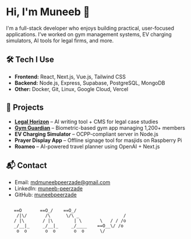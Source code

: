 # Hi, I'm Muneeb 👋

I'm a full-stack developer who enjoys building practical, user-focused applications. I’ve worked on gym management systems, EV charging simulators, AI tools for legal firms, and more.

## 🛠 Tech I Use

- **Frontend:** React, Next.js, Vue.js, Tailwind CSS
- **Backend:** Node.js, Express, Supabase, PostgreSQL, MongoDB
- **Other:** Docker, Git, Linux, Google Cloud, Vercel

## 🧩 Projects

 
- **[Legal Horizon](https://legal-horizon.vercel.app/)** – AI writing tool + CMS for legal case studies  
- **[Gym Guardian](https://gym.sadasmart.com/login)** – Biometric-based gym app managing 1,200+ members  
- **EV Charging Simulator** – OCPP-compliant server in Node.js  
- **Prayer Display App** – Offline signage tool for masjids on Raspberry Pi
- **Roameo** – AI-powered travel planner using OpenAI + Next.js 

## 📬 Contact

- Email: [mdmuneebpeerzade@gmail.com](mailto:mdmuneebpeerzade@gmail.com)  
- LinkedIn: [muneeb-peerzade](https://www.linkedin.com/in/muneeb-peerzade)  
- GitHub: [muneebpeerzade](https://github.com/muneebpeerzade)

```

   ==O       ==O_/    ==O_/
    /|\/       /\      \/\ _                 /
   / |\       / |\        | \       \   / / /o  
   _/__|_     _/__|_     _/____    ==O__\/ /o    
    o  o       o  o       o  o      \/

```
